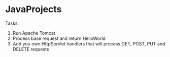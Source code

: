 # JavaProjects
Tasks:
1) Run Apache Tomcat
2) Process base request and return HelloWorld
3) Add you own HttpServlet handlers that will process GET, POST, PUT and DELETE requests
